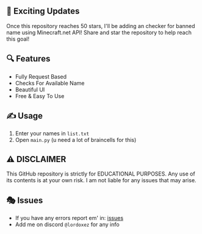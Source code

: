 ## 🎊 Exciting Updates
Once this repository reaches 50 stars, I'll be adding an checker for banned name using Minecraft.net API! Share and star the repository to help reach this goal!

## 🔍 Features
- Fully Request Based
- Checks For Available Name
- Beautiful UI
- Free & Easy To Use

## ✍️ Usage
1. Enter your names in `list.txt`
2. Open `main.py` (u need a lot of braincells for this)

## ⚠️ DISCLAIMER
This GitHub repository is strictly for EDUCATIONAL PURPOSES. Any use of its contents is at your own risk. I am not liable for any issues that may arise.

## 🎭 Issues

- If you have any errors report em' in: [issues](https://github.com/Lordoxez/name-mc-checker/issues/new)
- Add me on discord `@lordoxez` for any info

